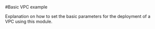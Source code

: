 #Basic VPC example

Explanation on how to set the basic parameters for the deployment of a VPC using this module.